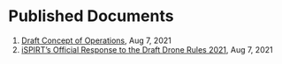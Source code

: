 # Published Documents

1. <a href="https://drive.google.com/file/d/1Zrya_vejcsEr1uukkUQC2H03gTFQDq7w/view" target="_blank">Draft Concept of Operations</a>, Aug 7, 2021
1. <a href="https://pn.ispirt.in/ispirt-response-drone-rules-2021/" target="_blank">iSPIRT’s Official Response to the Draft Drone Rules 2021</a>, Aug 7, 2021

